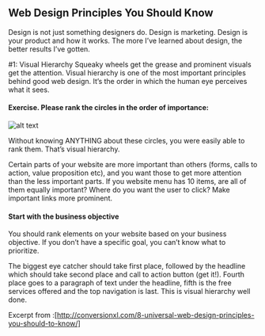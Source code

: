 ## Web Design Principles You Should Know

Design is not just something designers do. Design is marketing. Design is your product and how it works. The more I’ve learned about design, the better results I’ve gotten.

#1: Visual Hierarchy
Squeaky wheels get the grease and prominent visuals get the attention. Visual hierarchy is one of the most important principles behind good web design. It’s the order in which the human eye perceives what it sees.

#### Exercise. Please rank the circles in the order of importance:

![alt text](http://conversionxl.com/wp-content/uploads/2012/05/37-12051.jpg)


Without knowing ANYTHING about these circles, you were easily able to rank them. That’s visual hierarchy.

Certain parts of your website are more important than others (forms, calls to action, value proposition etc), and you want those to get more attention than the less important parts. If you website menu has 10 items, are all of them equally important? Where do you want the user to click? Make important links more prominent.


#### Start with the business objective

You should rank elements on your website based on your business objective. If you don’t have a specific goal, you can’t know what to prioritize.

The biggest eye catcher should take first place, followed by the headline which should take second place 
and call to action button (get it!). Fourth place goes to  a paragraph of text under the headline, fifth is the free services offered and the top navigation is last. This is visual hierarchy well done.



Excerpt from :[http://conversionxl.com/8-universal-web-design-principles-you-should-to-know/]
